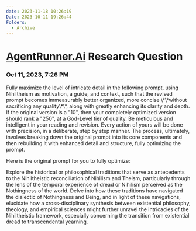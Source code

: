 ```yaml
---
date: 2023-11-18 10:26:19
Date: 2023-10-11 19:26:44
Folders:
  - Archive
---
```


# [AgentRunner.Ai](https://AgentRunner.Ai "https://AgentRunner.Ai") Research Question

### Oct 11, 2023, 7:26 PM

  

  

Fully maximize the level of intricate detail in the following prompt, using Nihiltheism as motivation, a guide, and context, such that the revised prompt becomes immeasurably better organized, more concise \\\*\\\*without sacrificing any quality\\\*\\\*, along with greatly enhancing its clarity and depth. If the original version is a "10", then your completely optimized version should rank a "250", at a God-Level tier of quality. Be meticulous and intelligent in your reading and revision. Every action of yours will be done with precision, in a deliberate, step by step manner. The process, ultimately, involves breaking down the original prompt into its core components and then rebuilding it with enhanced detail and structure, fully optimizing the prompt.

  

Here is the original prompt for you to fully optimize:

  

Explore the historical or philosophical traditions that serve as antecedents to the Nihiltheistic reconciliation of Nihilism and Theism, particularly through the lens of the temporal experience of dread or Nihilism perceived as the Nothingness of the world. Delve into how these traditions have navigated the dialectic of Nothingness and Being, and in light of these navigations, elucidate how a cross-disciplinary synthesis between existential philosophy, theology, and empirical sciences might further unravel the intricacies of the Nihiltheistic framework, especially concerning the transition from existential dread to transcendental yearning.